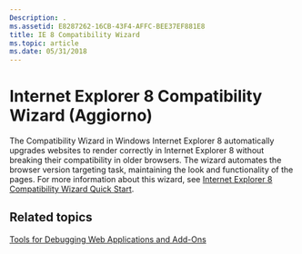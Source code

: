 ```yaml
---
Description: .
ms.assetid: E8287262-16CB-43F4-AFFC-BEE37EF881E8
title: IE 8 Compatibility Wizard
ms.topic: article
ms.date: 05/31/2018
---
```


# Internet Explorer 8 Compatibility Wizard (Aggiorno)

The Compatibility Wizard in Windows Internet Explorer 8 automatically upgrades websites to render correctly in Internet Explorer 8 without breaking their compatibility in older browsers. The wizard automates the browser version targeting task, maintaining the look and functionality of the pages. For more information about this wizard, see [Internet Explorer 8 Compatibility Wizard Quick Start](https://www.mobilize.net/).

## Related topics

<dl> <dt>

[Tools for Debugging Web Applications and Add-Ons](tools-for-debugging-web-applications-and-add-ons.md)
</dt> </dl>

 

 
